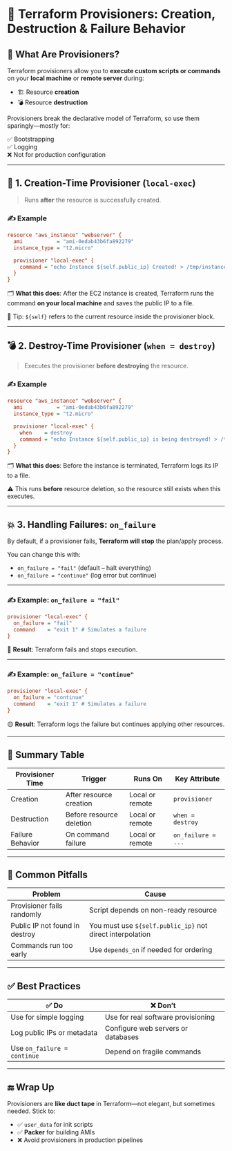 # 🌋 Terraform Provisioners: Creation, Destruction & Failure Behavior

## 🧠 What Are Provisioners?

Terraform provisioners allow you to **execute custom scripts or commands** on your **local machine** or **remote server** during:

- 🏗️ Resource **creation**
- 💣 Resource **destruction**

Provisioners break the declarative model of Terraform, so use them sparingly—mostly for:

✅ Bootstrapping  
✅ Logging  
❌ Not for production configuration

---

## 🔧 1. Creation-Time Provisioner (`local-exec`)

> Runs **after** the resource is successfully created.

### ✍️ Example

```ini
resource "aws_instance" "webserver" {
  ami           = "ami-0edab43b6fa892279"
  instance_type = "t2.micro"

  provisioner "local-exec" {
    command = "echo Instance ${self.public_ip} Created! > /tmp/instance_created.txt"
  }
}
```

🗂️ **What this does**:
After the EC2 instance is created, Terraform runs the command **on your local machine** and saves the public IP to a file.

🧠 Tip: `${self}` refers to the current resource inside the provisioner block.

---

## 💣 2. Destroy-Time Provisioner (`when = destroy`)

> Executes the provisioner **before destroying** the resource.

### ✍️ Example

```ini
resource "aws_instance" "webserver" {
  ami           = "ami-0edab43b6fa892279"
  instance_type = "t2.micro"

  provisioner "local-exec" {
    when    = destroy
    command = "echo Instance ${self.public_ip} is being destroyed! > /tmp/instance_destroyed.txt"
  }
}
```

🗂️ **What this does**:
Before the instance is terminated, Terraform logs its IP to a file.

⚠️ This runs **before** resource deletion, so the resource still exists when this executes.

---

## 💥 3. Handling Failures: `on_failure`

By default, if a provisioner fails, **Terraform will stop** the plan/apply process.

You can change this with:

- `on_failure = "fail"` (default – halt everything)
- `on_failure = "continue"` (log error but continue)

---

### ✍️ Example: `on_failure = "fail"`

```ini
provisioner "local-exec" {
  on_failure = "fail"
  command    = "exit 1" # Simulates a failure
}
```

🔴 **Result**: Terraform fails and stops execution.

---

### ✍️ Example: `on_failure = "continue"`

```ini
provisioner "local-exec" {
  on_failure = "continue"
  command    = "exit 1" # Simulates a failure
}
```

🟡 **Result**: Terraform logs the failure but continues applying other resources.

---

## 📸 Summary Table

| Provisioner Time | Trigger                  | Runs On         | Key Attribute      |
| ---------------- | ------------------------ | --------------- | ------------------ |
| Creation         | After resource creation  | Local or remote | `provisioner`      |
| Destruction      | Before resource deletion | Local or remote | `when = destroy`   |
| Failure Behavior | On command failure       | Local or remote | `on_failure = ...` |

---

## 🚫 Common Pitfalls

| Problem                        | Cause                                                     |
| ------------------------------ | --------------------------------------------------------- |
| Provisioner fails randomly     | Script depends on non-ready resource                      |
| Public IP not found in destroy | You must use `${self.public_ip}` not direct interpolation |
| Commands run too early         | Use `depends_on` if needed for ordering                   |

---

## ✅ Best Practices

| ✅ Do                       | ❌ Don’t                           |
| --------------------------- | ---------------------------------- |
| Use for simple logging      | Use for real software provisioning |
| Log public IPs or metadata  | Configure web servers or databases |
| Use `on_failure = continue` | Depend on fragile commands         |

---

## 🔚 Wrap Up

Provisioners are **like duct tape** in Terraform—not elegant, but sometimes needed. Stick to:

- ✅ `user_data` for init scripts
- ✅ **Packer** for building AMIs
- ❌ Avoid provisioners in production pipelines

